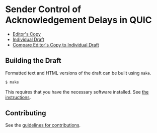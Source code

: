 # Sender Control of Acknowledgement Delays in QUIC

* [Editor's Copy](https://janaiyengar.github.io/ack-frequency/#go.draft-iyengar-quic-delayed-ack.html)
* [Individual Draft](https://tools.ietf.org/html/draft-iyengar-quic-delayed-ack)
* [Compare Editor's Copy to Individual Draft](https://janaiyengar.github.io/ack-frequency/#go.draft-iyengar-quic-delayed-ack.diff)

## Building the Draft

Formatted text and HTML versions of the draft can be built using `make`.

```sh
$ make
```

This requires that you have the necessary software installed.  See
[the instructions](https://github.com/martinthomson/i-d-template/blob/master/doc/SETUP.md).


## Contributing

See the
[guidelines for contributions](https://github.com/janaiyengar/ack-frequency/blob/master/CONTRIBUTING.md).
